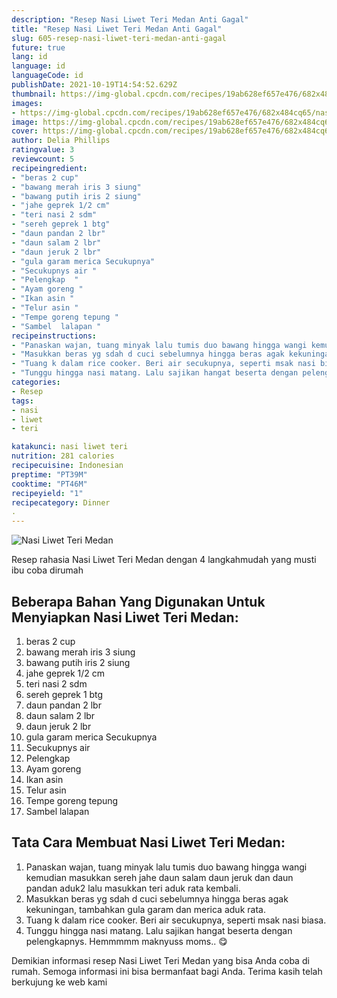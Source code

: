 ```yaml
---
description: "Resep Nasi Liwet Teri Medan Anti Gagal"
title: "Resep Nasi Liwet Teri Medan Anti Gagal"
slug: 605-resep-nasi-liwet-teri-medan-anti-gagal
future: true
lang: id
language: id
languageCode: id
publishDate: 2021-10-19T14:54:52.629Z 
thumbnail: https://img-global.cpcdn.com/recipes/19ab628ef657e476/682x484cq65/nasi-liwet-teri-medan-foto-resep-utama.png
images:
- https://img-global.cpcdn.com/recipes/19ab628ef657e476/682x484cq65/nasi-liwet-teri-medan-foto-resep-utama.png
image: https://img-global.cpcdn.com/recipes/19ab628ef657e476/682x484cq65/nasi-liwet-teri-medan-foto-resep-utama.png
cover: https://img-global.cpcdn.com/recipes/19ab628ef657e476/682x484cq65/nasi-liwet-teri-medan-foto-resep-utama.png
author: Delia Phillips
ratingvalue: 3
reviewcount: 5
recipeingredient:
- "beras 2 cup"
- "bawang merah iris 3 siung"
- "bawang putih iris 2 siung"
- "jahe geprek 1/2 cm"
- "teri nasi 2 sdm"
- "sereh geprek 1 btg"
- "daun pandan 2 lbr"
- "daun salam 2 lbr"
- "daun jeruk 2 lbr"
- "gula garam merica Secukupnya"
- "Secukupnys air "
- "Pelengkap  "
- "Ayam goreng "
- "Ikan asin "
- "Telur asin "
- "Tempe goreng tepung "
- "Sambel  lalapan "
recipeinstructions:
- "Panaskan wajan, tuang minyak lalu tumis duo bawang hingga wangi kemudian masukkan sereh jahe daun salam daun jeruk dan daun pandan aduk2 lalu masukkan teri aduk rata kembali."
- "Masukkan beras yg sdah d cuci sebelumnya hingga beras agak kekuningan, tambahkan gula garam dan merica aduk rata."
- "Tuang k dalam rice cooker. Beri air secukupnya, seperti msak nasi biasa."
- "Tunggu hingga nasi matang. Lalu sajikan hangat beserta dengan pelengkapnys. Hemmmmm maknyuss moms.. 😋"
categories:
- Resep
tags:
- nasi
- liwet
- teri

katakunci: nasi liwet teri 
nutrition: 281 calories
recipecuisine: Indonesian
preptime: "PT39M"
cooktime: "PT46M"
recipeyield: "1"
recipecategory: Dinner
. 
---
```



![Nasi Liwet Teri Medan](https://img-global.cpcdn.com/recipes/19ab628ef657e476/682x484cq65/nasi-liwet-teri-medan-foto-resep-utama.png)

Resep rahasia Nasi Liwet Teri Medan    dengan 4 langkahmudah yang musti ibu coba dirumah

<!--inarticleads1-->

## Beberapa Bahan Yang Digunakan Untuk Menyiapkan Nasi Liwet Teri Medan:

1. beras 2 cup
1. bawang merah iris 3 siung
1. bawang putih iris 2 siung
1. jahe geprek 1/2 cm
1. teri nasi 2 sdm
1. sereh geprek 1 btg
1. daun pandan 2 lbr
1. daun salam 2 lbr
1. daun jeruk 2 lbr
1. gula garam merica Secukupnya
1. Secukupnys air 
1. Pelengkap  
1. Ayam goreng 
1. Ikan asin 
1. Telur asin 
1. Tempe goreng tepung 
1. Sambel  lalapan 



<!--inarticleads2-->

## Tata Cara Membuat Nasi Liwet Teri Medan:

1. Panaskan wajan, tuang minyak lalu tumis duo bawang hingga wangi kemudian masukkan sereh jahe daun salam daun jeruk dan daun pandan aduk2 lalu masukkan teri aduk rata kembali.
1. Masukkan beras yg sdah d cuci sebelumnya hingga beras agak kekuningan, tambahkan gula garam dan merica aduk rata.
1. Tuang k dalam rice cooker. Beri air secukupnya, seperti msak nasi biasa.
1. Tunggu hingga nasi matang. Lalu sajikan hangat beserta dengan pelengkapnys. Hemmmmm maknyuss moms.. 😋




Demikian informasi  resep Nasi Liwet Teri Medan   yang bisa Anda coba di rumah. Semoga informasi ini bisa bermanfaat bagi Anda. Terima kasih telah berkujung ke web kami
